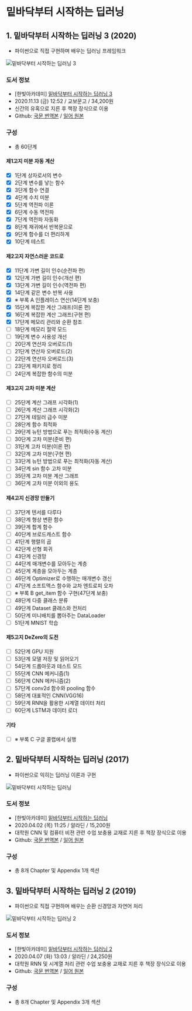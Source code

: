 # 밑바닥부터 시작하는 딥러닝



## 1. 밑바닥부터 시작하는 딥러닝 3 (2020)

- 파이썬으로 직접 구현하며 배우는 딥러닝 프레임워크

![밑바닥부터 시작하는 딥러닝 3](https://www.hanbit.co.kr/data/books/B6627606922_l.jpg)

### 도서 정보

* \[한빛아카데미\] [밑바닥부터 시작하는 딥러닝 3](https://www.hanbit.co.kr/store/books/look.php?p_code=B6627606922)
* 2020.11.13 (금) 12:52 / 교보문고 / 34,200원
* 신간의 유혹으로 지른 후 책장 장식으로 이용
* Github: [국문 번역본](https://github.com/WegraLee/deep-learning-from-scratch-3) / [일어 원본](https://github.com/oreilly-japan/deep-learning-from-scratch-3)



### 구성

*  총 60단계

#### 제1고지 미분 자동 계산

- [x] 1단계 상자로서의 변수
- [x] 2단계 변수를 낳는 함수
- [x] 3단계 함수 연결
- [x] 4단계 수치 미분
- [x] 5단계 역전파 이론
- [x] 6단계 수동 역전파
- [x] 7단계 역전파 자동화
- [x] 8단계 재귀에서 반복문으로
- [x] 9단계 함수를 더 편리하게
- [x] 10단계 테스트

#### 제2고지 자연스러운 코드로

- [x] 11단계 가변 길이 인수(순전파 편)
- [x] 12단계 가변 길이 인수(개선 편)
- [x] 13단계 가변 길이 인수(역전파 편)
- [x] 14단계 같은 변수 반복 사용
- [x] ※ 부록 A 인플레이스 연산(14단계 보충)
- [x] 15단계 복잡한 계산 그래프(이론 편)
- [x] 16단계 복잡한 계산 그래프(구현 편)
- [x] 17단계 메모리 관리와 순환 참조
- [ ] 18단계 메모리 절약 모드
- [ ] 19단계 변수 사용성 개선
- [ ] 20단계 연산자 오버로드(1)
- [ ] 21단계 연산자 오버로드(2)
- [ ] 22단계 연산자 오버로드(3)
- [ ] 23단계 패키지로 정리
- [ ] 24단계 복잡한 함수의 미분

#### 제3고지 고차 미분 계산

- [ ] 25단계 계산 그래프 시각화(1)
- [ ] 26단계 계산 그래프 시각화(2)
- [ ] 27단계 테일러 급수 미분
- [ ] 28단계 함수 최적화
- [ ] 29단계 뉴턴 방법으로 푸는 최적화(수동 계산)
- [ ] 30단계 고차 미분(준비 편)
- [ ] 31단계 고차 미분(이론 편)
- [ ] 32단계 고차 미분(구현 편)
- [ ] 33단계 뉴턴 방법으로 푸는 최적화(자동 계산)
- [ ] 34단계 sin 함수 고차 미분
- [ ] 35단계 고차 미분 계산 그래프
- [ ] 36단계 고차 미분 이외의 용도

#### 제4고지 신경망 만들기

- [ ] 37단계 텐서를 다루다
- [ ] 38단계 형상 변환 함수
- [ ] 39단계 합계 함수
- [ ] 40단계 브로드캐스트 함수
- [ ] 41단계 행렬의 곱
- [ ] 42단계 선형 회귀
- [ ] 43단계 신경망
- [ ] 44단계 매개변수를 모아두는 계층
- [ ] 45단계 계층을 모아두는 계층
- [ ] 46단계 Optimizer로 수행하는 매개변수 갱신
- [ ] 47단계 소프트맥스 함수와 교차 엔트로피 오차
- [ ] ※ 부록 B get_item 함수 구현(47단계 보충)
- [ ] 48단계 다중 클래스 분류
- [ ] 49단계 Dataset 클래스와 전처리
- [ ] 50단계 미니배치를 뽑아주는 DataLoader
- [ ] 51단계 MNIST 학습

#### 제5고지 DeZero의 도전

- [ ] 52단계 GPU 지원
- [ ] 53단계 모델 저장 및 읽어오기
- [ ] 54단계 드롭아웃과 테스트 모드
- [ ] 55단계 CNN 메커니즘(1)
- [ ] 56단계 CNN 메커니즘(2)
- [ ] 57단계 conv2d 함수와 pooling 함수
- [ ] 58단계 대표적인 CNN(VGG16)
- [ ] 59단계 RNN을 활용한 시계열 데이터 처리
- [ ] 60단계 LSTM과 데이터 로더

#### 기타

- [ ] ※ 부록 C 구글 콜랩에서 실행





## 2. 밑바닥부터 시작하는 딥러닝 (2017)

- 파이썬으로 익히는 딥러닝 이론과 구현

![밑바닥부터 시작하는 딥러닝](https://www.hanbit.co.kr/data/books/B8475831198_l.jpg)

### 도서 정보

* \[한빛아카데미\] [밑바닥부터 시작하는 딥러닝](https://www.hanbit.co.kr/store/books/look.php?p_code=B8475831198)
* 2020.04.02 (목) 11:25 / 알라딘 / 15,200원
* 대학원 CNN 및 컴퓨터 비젼 관련 수업 보충용 교재로 지른 후 책장 장식으로 이용
* Github: [국문 번역본](https://github.com/WegraLee/deep-learning-from-scratch) / [일어 원본](https://github.com/oreilly-japan/deep-learning-from-scratch)



### 구성

*  총 8개 Chapter 및 Appendix 1개 섹션





## 3. 밑바닥부터 시작하는 딥러닝 2 (2019)

- 파이썬으로 직접 구현하며 배우는 순환 신경망과 자연어 처리

![밑바닥부터 시작하는 딥러닝 2](https://www.hanbit.co.kr/data/books/B8950212853_l.jpg)

### 도서 정보

* \[한빛아카데미\] [밑바닥부터 시작하는 딥러닝 2](https://www.hanbit.co.kr/store/books/look.php?p_code=B8950212853)
* 2020.04.07 (화) 13:03 / 알라딘 / 24,250원
* 대학원 RNN 및 시계열 처리 관련 수업 보충용 교재로 지른 후 책장 장식으로 이용
* Github: [국문 번역본](https://github.com/WegraLee/deep-learning-from-scratch-2) / [일어 원본](https://github.com/oreilly-japan/deep-learning-from-scratch-2)



### 구성

*  총 8개 Chapter 및 Appendix 3개 섹션